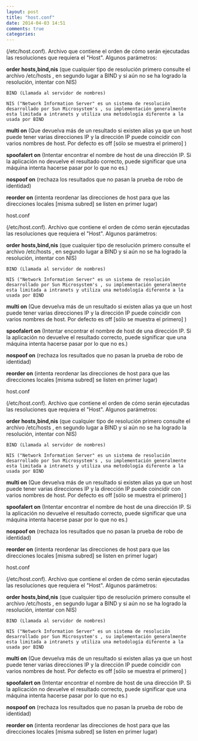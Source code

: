 ```yaml
---
layout: post
title: "host.conf"
date: 2014-04-03 14:51
comments: true
categories: 
---
```

(/etc/host.conf). Archivo que contiene el orden de cómo serán ejecutadas las resoluciones que requiera el "Host". Algunos parámetros:

**order hosts,bind,nis** (que cualquier tipo de resolución primero consulte el archivo /etc/hosts , en segundo lugar a BIND y si aún no se ha logrado la resolución, intentar con NIS)

	BIND (Llamada al servidor de nombres)

	NIS ("Network Information Server" es un sistema de resolución desarrollado por Sun Microsystem's , su implementación generalmente esta limitada a intranets y utiliza una metodología diferente a la usada por BIND

**multi on** (Que devuelva más de un resultado si existen alias ya que un host puede tener varias direcciones IP y la dirección IP puede coincidir con varios nombres de host. Por defecto es off [sólo se muestra el primero] )

**spoofalert on** (Intentar encontrar el nombre de host de una dirección IP. Si la aplicación no devuelve el resultado correcto, puede significar que una máquina intenta hacerse pasar por lo que no es.)

**nospoof on** (rechaza los resultados que no pasan la prueba de robo de identidad)

**reorder on** (intenta reordenar las direcciones de host para que las direcciones locales [misma subred] se listen en primer lugar)   

host.conf

(/etc/host.conf). Archivo que contiene el orden de cómo serán ejecutadas las resoluciones que requiera el "Host". Algunos parámetros:

**order hosts,bind,nis** (que cualquier tipo de resolución primero consulte el archivo /etc/hosts , en segundo lugar a BIND y si aún no se ha logrado la resolución, intentar con NIS)

	BIND (Llamada al servidor de nombres)

	NIS ("Network Information Server" es un sistema de resolución desarrollado por Sun Microsystem's , su implementación generalmente esta limitada a intranets y utiliza una metodología diferente a la usada por BIND

**multi on** (Que devuelva más de un resultado si existen alias ya que un host puede tener varias direcciones IP y la dirección IP puede coincidir con varios nombres de host. Por defecto es off [sólo se muestra el primero] )

**spoofalert on** (Intentar encontrar el nombre de host de una dirección IP. Si la aplicación no devuelve el resultado correcto, puede significar que una máquina intenta hacerse pasar por lo que no es.)

**nospoof on** (rechaza los resultados que no pasan la prueba de robo de identidad)

**reorder on** (intenta reordenar las direcciones de host para que las direcciones locales [misma subred] se listen en primer lugar)   

host.conf

(/etc/host.conf). Archivo que contiene el orden de cómo serán ejecutadas las resoluciones que requiera el "Host". Algunos parámetros:

**order hosts,bind,nis** (que cualquier tipo de resolución primero consulte el archivo /etc/hosts , en segundo lugar a BIND y si aún no se ha logrado la resolución, intentar con NIS)

	BIND (Llamada al servidor de nombres)

	NIS ("Network Information Server" es un sistema de resolución desarrollado por Sun Microsystem's , su implementación generalmente esta limitada a intranets y utiliza una metodología diferente a la usada por BIND

**multi on** (Que devuelva más de un resultado si existen alias ya que un host puede tener varias direcciones IP y la dirección IP puede coincidir con varios nombres de host. Por defecto es off [sólo se muestra el primero] )

**spoofalert on** (Intentar encontrar el nombre de host de una dirección IP. Si la aplicación no devuelve el resultado correcto, puede significar que una máquina intenta hacerse pasar por lo que no es.)

**nospoof on** (rechaza los resultados que no pasan la prueba de robo de identidad)

**reorder on** (intenta reordenar las direcciones de host para que las direcciones locales [misma subred] se listen en primer lugar)   

host.conf

(/etc/host.conf). Archivo que contiene el orden de cómo serán ejecutadas las resoluciones que requiera el "Host". Algunos parámetros:

**order hosts,bind,nis** (que cualquier tipo de resolución primero consulte el archivo /etc/hosts , en segundo lugar a BIND y si aún no se ha logrado la resolución, intentar con NIS)

	BIND (Llamada al servidor de nombres)

	NIS ("Network Information Server" es un sistema de resolución desarrollado por Sun Microsystem's , su implementación generalmente esta limitada a intranets y utiliza una metodología diferente a la usada por BIND

**multi on** (Que devuelva más de un resultado si existen alias ya que un host puede tener varias direcciones IP y la dirección IP puede coincidir con varios nombres de host. Por defecto es off [sólo se muestra el primero] )

**spoofalert on** (Intentar encontrar el nombre de host de una dirección IP. Si la aplicación no devuelve el resultado correcto, puede significar que una máquina intenta hacerse pasar por lo que no es.)

**nospoof on** (rechaza los resultados que no pasan la prueba de robo de identidad)

**reorder on** (intenta reordenar las direcciones de host para que las direcciones locales [misma subred] se listen en primer lugar)   

